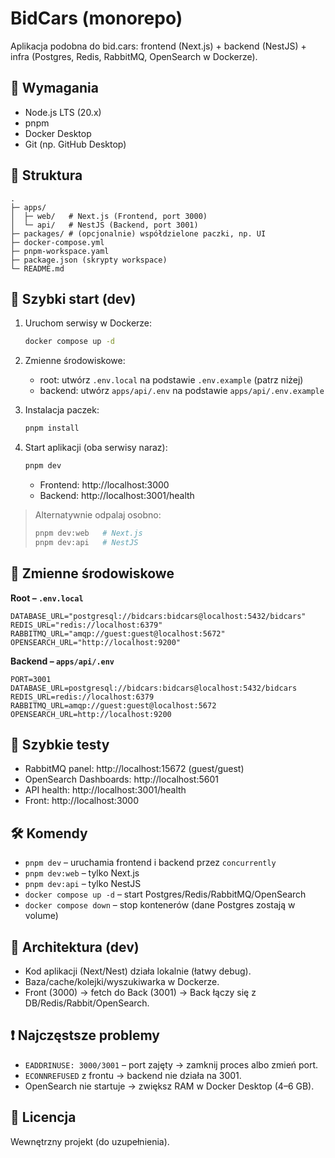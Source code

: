 # BidCars (monorepo)

Aplikacja podobna do bid.cars: frontend (Next.js) + backend (NestJS) + infra (Postgres, Redis, RabbitMQ, OpenSearch w Dockerze).

## 🔧 Wymagania
- Node.js LTS (20.x)
- pnpm
- Docker Desktop
- Git (np. GitHub Desktop)

## 📁 Struktura

```text
.
├─ apps/
│  ├─ web/   # Next.js (Frontend, port 3000)
│  └─ api/   # NestJS (Backend, port 3001)
├─ packages/ # (opcjonalnie) współdzielone paczki, np. UI
├─ docker-compose.yml
├─ pnpm-workspace.yaml
├─ package.json (skrypty workspace)
└─ README.md
```

## 🚀 Szybki start (dev)

1. Uruchom serwisy w Dockerze:
   ```bash
   docker compose up -d
   ```

2. Zmienne środowiskowe:
   - root: utwórz `.env.local` na podstawie `.env.example` (patrz niżej)
   - backend: utwórz `apps/api/.env` na podstawie `apps/api/.env.example`

3. Instalacja paczek:
   ```bash
   pnpm install
   ```

4. Start aplikacji (oba serwisy naraz):
   ```bash
   pnpm dev
   ```
   - Frontend: http://localhost:3000  
   - Backend: http://localhost:3001/health

> Alternatywnie odpalaj osobno:
> ```bash
> pnpm dev:web   # Next.js
> pnpm dev:api   # NestJS
> ```

## 🔌 Zmienne środowiskowe

**Root – `.env.local`**
```
DATABASE_URL="postgresql://bidcars:bidcars@localhost:5432/bidcars"
REDIS_URL="redis://localhost:6379"
RABBITMQ_URL="amqp://guest:guest@localhost:5672"
OPENSEARCH_URL="http://localhost:9200"
```

**Backend – `apps/api/.env`**
```
PORT=3001
DATABASE_URL=postgresql://bidcars:bidcars@localhost:5432/bidcars
REDIS_URL=redis://localhost:6379
RABBITMQ_URL=amqp://guest:guest@localhost:5672
OPENSEARCH_URL=http://localhost:9200
```

## 🧪 Szybkie testy
- RabbitMQ panel: http://localhost:15672 (guest/guest)
- OpenSearch Dashboards: http://localhost:5601
- API health: http://localhost:3001/health
- Front: http://localhost:3000

## 🛠️ Komendy
- `pnpm dev` – uruchamia frontend i backend przez `concurrently`
- `pnpm dev:web` – tylko Next.js
- `pnpm dev:api` – tylko NestJS
- `docker compose up -d` – start Postgres/Redis/RabbitMQ/OpenSearch
- `docker compose down` – stop kontenerów (dane Postgres zostają w volume)

## 🧱 Architektura (dev)
- Kod aplikacji (Next/Nest) działa lokalnie (łatwy debug).
- Baza/cache/kolejki/wyszukiwarka w Dockerze.
- Front (3000) → fetch do Back (3001) → Back łączy się z DB/Redis/Rabbit/OpenSearch.

## ❗ Najczęstsze problemy
- `EADDRINUSE: 3000/3001` – port zajęty → zamknij proces albo zmień port.
- `ECONNREFUSED` z frontu → backend nie działa na 3001.
- OpenSearch nie startuje → zwiększ RAM w Docker Desktop (4–6 GB).

## 📝 Licencja
Wewnętrzny projekt (do uzupełnienia).
